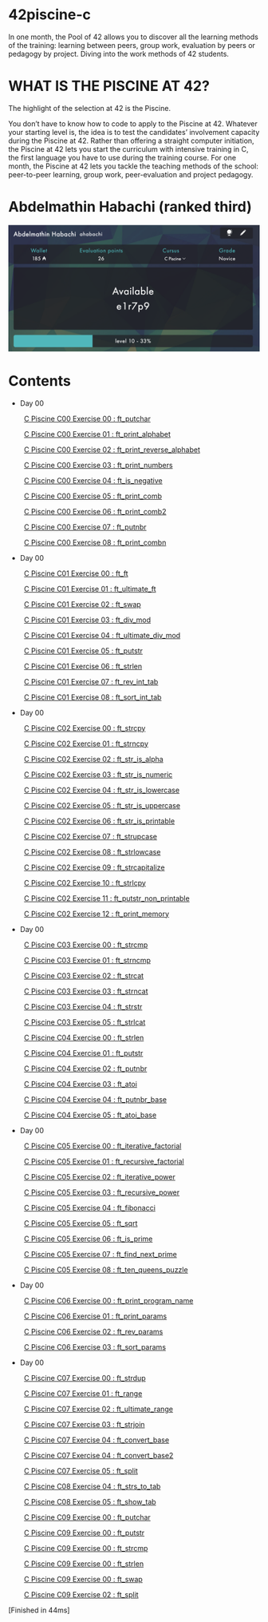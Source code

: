 # 42piscine-c
In one month, the Pool of 42 allows you to discover all the learning methods of the training: learning between peers, group work, evaluation by peers or pedagogy by project. Diving into the work methods of 42 students.

# WHAT IS THE PISCINE AT 42?
The highlight of the selection at 42 is the Piscine.

You don’t have to know how to code to apply to the Piscine at 42. Whatever your starting level is, the idea is to test the candidates’ involvement capacity during the Piscine at 42. Rather than offering a straight computer initiation, the Piscine at 42 lets you start the curriculum with intensive training in C, the first language you have to use during the training course. For one month, the Piscine at 42 lets you tackle the teaching methods of the school: peer-to-peer learning, group work, peer-evaluation and project pedagogy.

# Abdelmathin Habachi (ranked third)

![Maximum level](ScreenShot.png)

# Contents

* Day 00

$~~~~~~~~$[C Piscine C00 Exercise 00 : ft_putchar](https://github.com/Abdelmathin/42piscine-c/tree/main/C00/ex00)

$~~~~~~~~$[C Piscine C00 Exercise 01 : ft_print_alphabet](https://github.com/Abdelmathin/42piscine-c/tree/main/C00/ex01)

$~~~~~~~~$[C Piscine C00 Exercise 02 : ft_print_reverse_alphabet](https://github.com/Abdelmathin/42piscine-c/tree/main/C00/ex02)

$~~~~~~~~$[C Piscine C00 Exercise 03 : ft_print_numbers](https://github.com/Abdelmathin/42piscine-c/tree/main/C00/ex03)

$~~~~~~~~$[C Piscine C00 Exercise 04 : ft_is_negative](https://github.com/Abdelmathin/42piscine-c/tree/main/C00/ex04)

$~~~~~~~~$[C Piscine C00 Exercise 05 : ft_print_comb](https://github.com/Abdelmathin/42piscine-c/tree/main/C00/ex05)

$~~~~~~~~$[C Piscine C00 Exercise 06 : ft_print_comb2](https://github.com/Abdelmathin/42piscine-c/tree/main/C00/ex06)

$~~~~~~~~$[C Piscine C00 Exercise 07 : ft_putnbr](https://github.com/Abdelmathin/42piscine-c/tree/main/C00/ex07)

$~~~~~~~~$[C Piscine C00 Exercise 08 : ft_print_combn](https://github.com/Abdelmathin/42piscine-c/tree/main/C00/ex08)

* Day 00

$~~~~~~~~$[C Piscine C01 Exercise 00 : ft_ft](https://github.com/Abdelmathin/42piscine-c/tree/main/C01/ex00)

$~~~~~~~~$[C Piscine C01 Exercise 01 : ft_ultimate_ft](https://github.com/Abdelmathin/42piscine-c/tree/main/C01/ex01)

$~~~~~~~~$[C Piscine C01 Exercise 02 : ft_swap](https://github.com/Abdelmathin/42piscine-c/tree/main/C01/ex02)

$~~~~~~~~$[C Piscine C01 Exercise 03 : ft_div_mod](https://github.com/Abdelmathin/42piscine-c/tree/main/C01/ex03)

$~~~~~~~~$[C Piscine C01 Exercise 04 : ft_ultimate_div_mod](https://github.com/Abdelmathin/42piscine-c/tree/main/C01/ex04)

$~~~~~~~~$[C Piscine C01 Exercise 05 : ft_putstr](https://github.com/Abdelmathin/42piscine-c/tree/main/C01/ex05)

$~~~~~~~~$[C Piscine C01 Exercise 06 : ft_strlen](https://github.com/Abdelmathin/42piscine-c/tree/main/C01/ex06)

$~~~~~~~~$[C Piscine C01 Exercise 07 : ft_rev_int_tab](https://github.com/Abdelmathin/42piscine-c/tree/main/C01/ex07)

$~~~~~~~~$[C Piscine C01 Exercise 08 : ft_sort_int_tab](https://github.com/Abdelmathin/42piscine-c/tree/main/C01/ex08)

* Day 00

$~~~~~~~~$[C Piscine C02 Exercise 00 : ft_strcpy](https://github.com/Abdelmathin/42piscine-c/tree/main/C02/ex00)

$~~~~~~~~$[C Piscine C02 Exercise 01 : ft_strncpy](https://github.com/Abdelmathin/42piscine-c/tree/main/C02/ex01)

$~~~~~~~~$[C Piscine C02 Exercise 02 : ft_str_is_alpha](https://github.com/Abdelmathin/42piscine-c/tree/main/C02/ex02)

$~~~~~~~~$[C Piscine C02 Exercise 03 : ft_str_is_numeric](https://github.com/Abdelmathin/42piscine-c/tree/main/C02/ex03)

$~~~~~~~~$[C Piscine C02 Exercise 04 : ft_str_is_lowercase](https://github.com/Abdelmathin/42piscine-c/tree/main/C02/ex04)

$~~~~~~~~$[C Piscine C02 Exercise 05 : ft_str_is_uppercase](https://github.com/Abdelmathin/42piscine-c/tree/main/C02/ex05)

$~~~~~~~~$[C Piscine C02 Exercise 06 : ft_str_is_printable](https://github.com/Abdelmathin/42piscine-c/tree/main/C02/ex06)

$~~~~~~~~$[C Piscine C02 Exercise 07 : ft_strupcase](https://github.com/Abdelmathin/42piscine-c/tree/main/C02/ex07)

$~~~~~~~~$[C Piscine C02 Exercise 08 : ft_strlowcase](https://github.com/Abdelmathin/42piscine-c/tree/main/C02/ex08)

$~~~~~~~~$[C Piscine C02 Exercise 09 : ft_strcapitalize](https://github.com/Abdelmathin/42piscine-c/tree/main/C02/ex09)

$~~~~~~~~$[C Piscine C02 Exercise 10 : ft_strlcpy](https://github.com/Abdelmathin/42piscine-c/tree/main/C02/ex10)

$~~~~~~~~$[C Piscine C02 Exercise 11 : ft_putstr_non_printable](https://github.com/Abdelmathin/42piscine-c/tree/main/C02/ex11)

$~~~~~~~~$[C Piscine C02 Exercise 12 : ft_print_memory](https://github.com/Abdelmathin/42piscine-c/tree/main/C02/ex12)

* Day 00

$~~~~~~~~$[C Piscine C03 Exercise 00 : ft_strcmp](https://github.com/Abdelmathin/42piscine-c/tree/main/C03/ex00)

$~~~~~~~~$[C Piscine C03 Exercise 01 : ft_strncmp](https://github.com/Abdelmathin/42piscine-c/tree/main/C03/ex01)

$~~~~~~~~$[C Piscine C03 Exercise 02 : ft_strcat](https://github.com/Abdelmathin/42piscine-c/tree/main/C03/ex02)

$~~~~~~~~$[C Piscine C03 Exercise 03 : ft_strncat](https://github.com/Abdelmathin/42piscine-c/tree/main/C03/ex03)

$~~~~~~~~$[C Piscine C03 Exercise 04 : ft_strstr](https://github.com/Abdelmathin/42piscine-c/tree/main/C03/ex04)

$~~~~~~~~$[C Piscine C03 Exercise 05 : ft_strlcat](https://github.com/Abdelmathin/42piscine-c/tree/main/C03/ex05)

$~~~~~~~~$[C Piscine C04 Exercise 00 : ft_strlen](https://github.com/Abdelmathin/42piscine-c/tree/main/C04/ex00)

$~~~~~~~~$[C Piscine C04 Exercise 01 : ft_putstr](https://github.com/Abdelmathin/42piscine-c/tree/main/C04/ex01)

$~~~~~~~~$[C Piscine C04 Exercise 02 : ft_putnbr](https://github.com/Abdelmathin/42piscine-c/tree/main/C04/ex02)

$~~~~~~~~$[C Piscine C04 Exercise 03 : ft_atoi](https://github.com/Abdelmathin/42piscine-c/tree/main/C04/ex03)

$~~~~~~~~$[C Piscine C04 Exercise 04 : ft_putnbr_base](https://github.com/Abdelmathin/42piscine-c/tree/main/C04/ex04)

$~~~~~~~~$[C Piscine C04 Exercise 05 : ft_atoi_base](https://github.com/Abdelmathin/42piscine-c/tree/main/C04/ex05)

* Day 00

$~~~~~~~~$[C Piscine C05 Exercise 00 : ft_iterative_factorial](https://github.com/Abdelmathin/42piscine-c/tree/main/C05/ex00)

$~~~~~~~~$[C Piscine C05 Exercise 01 : ft_recursive_factorial](https://github.com/Abdelmathin/42piscine-c/tree/main/C05/ex01)

$~~~~~~~~$[C Piscine C05 Exercise 02 : ft_iterative_power](https://github.com/Abdelmathin/42piscine-c/tree/main/C05/ex02)

$~~~~~~~~$[C Piscine C05 Exercise 03 : ft_recursive_power](https://github.com/Abdelmathin/42piscine-c/tree/main/C05/ex03)

$~~~~~~~~$[C Piscine C05 Exercise 04 : ft_fibonacci](https://github.com/Abdelmathin/42piscine-c/tree/main/C05/ex04)

$~~~~~~~~$[C Piscine C05 Exercise 05 : ft_sqrt](https://github.com/Abdelmathin/42piscine-c/tree/main/C05/ex05)

$~~~~~~~~$[C Piscine C05 Exercise 06 : ft_is_prime](https://github.com/Abdelmathin/42piscine-c/tree/main/C05/ex06)

$~~~~~~~~$[C Piscine C05 Exercise 07 : ft_find_next_prime](https://github.com/Abdelmathin/42piscine-c/tree/main/C05/ex07)

$~~~~~~~~$[C Piscine C05 Exercise 08 : ft_ten_queens_puzzle](https://github.com/Abdelmathin/42piscine-c/tree/main/C05/ex08)

* Day 00

$~~~~~~~~$[C Piscine C06 Exercise 00 : ft_print_program_name](https://github.com/Abdelmathin/42piscine-c/tree/main/C06/ex00)

$~~~~~~~~$[C Piscine C06 Exercise 01 : ft_print_params](https://github.com/Abdelmathin/42piscine-c/tree/main/C06/ex01)

$~~~~~~~~$[C Piscine C06 Exercise 02 : ft_rev_params](https://github.com/Abdelmathin/42piscine-c/tree/main/C06/ex02)

$~~~~~~~~$[C Piscine C06 Exercise 03 : ft_sort_params](https://github.com/Abdelmathin/42piscine-c/tree/main/C06/ex03)

* Day 00

$~~~~~~~~$[C Piscine C07 Exercise 00 : ft_strdup](https://github.com/Abdelmathin/42piscine-c/tree/main/C07/ex00)

$~~~~~~~~$[C Piscine C07 Exercise 01 : ft_range](https://github.com/Abdelmathin/42piscine-c/tree/main/C07/ex01)

$~~~~~~~~$[C Piscine C07 Exercise 02 : ft_ultimate_range](https://github.com/Abdelmathin/42piscine-c/tree/main/C07/ex02)

$~~~~~~~~$[C Piscine C07 Exercise 03 : ft_strjoin](https://github.com/Abdelmathin/42piscine-c/tree/main/C07/ex03)

$~~~~~~~~$[C Piscine C07 Exercise 04 : ft_convert_base](https://github.com/Abdelmathin/42piscine-c/tree/main/C07/ex04)

$~~~~~~~~$[C Piscine C07 Exercise 04 : ft_convert_base2](https://github.com/Abdelmathin/42piscine-c/tree/main/C07/ex04)

$~~~~~~~~$[C Piscine C07 Exercise 05 : ft_split](https://github.com/Abdelmathin/42piscine-c/tree/main/C07/ex05)

$~~~~~~~~$[C Piscine C08 Exercise 04 : ft_strs_to_tab](https://github.com/Abdelmathin/42piscine-c/tree/main/C08/ex04)

$~~~~~~~~$[C Piscine C08 Exercise 05 : ft_show_tab](https://github.com/Abdelmathin/42piscine-c/tree/main/C08/ex05)

$~~~~~~~~$[C Piscine C09 Exercise 00 : ft_putchar](https://github.com/Abdelmathin/42piscine-c/tree/main/C09/ex00)

$~~~~~~~~$[C Piscine C09 Exercise 00 : ft_putstr](https://github.com/Abdelmathin/42piscine-c/tree/main/C09/ex00)

$~~~~~~~~$[C Piscine C09 Exercise 00 : ft_strcmp](https://github.com/Abdelmathin/42piscine-c/tree/main/C09/ex00)

$~~~~~~~~$[C Piscine C09 Exercise 00 : ft_strlen](https://github.com/Abdelmathin/42piscine-c/tree/main/C09/ex00)

$~~~~~~~~$[C Piscine C09 Exercise 00 : ft_swap](https://github.com/Abdelmathin/42piscine-c/tree/main/C09/ex00)

$~~~~~~~~$[C Piscine C09 Exercise 02 : ft_split](https://github.com/Abdelmathin/42piscine-c/tree/main/C09/ex02)

[Finished in 44ms]
